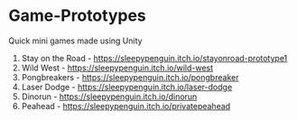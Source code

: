 # Game-Prototypes
Quick mini games made using Unity

1) Stay on the Road - https://sleepypenguin.itch.io/stayonroad-prototype1
2) Wild West - https://sleepypenguin.itch.io/wild-west
3) Pongbreakers - https://sleepypenguin.itch.io/pongbreaker
4) Laser Dodge - https://sleepypenguin.itch.io/laser-dodge
5) Dinorun - https://sleepypenguin.itch.io/dinorun
6) Peahead - https://sleepypenguin.itch.io/privatepeahead
